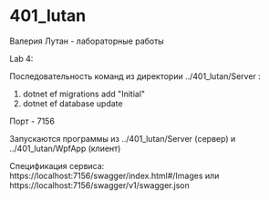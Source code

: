 # 401_lutan
Валерия Лутан - лабораторные работы

Lab 4:

Последовательность команд из директории ../401_lutan/Server :

1. dotnet ef migrations add "Initial"
2. dotnet ef database update

Порт - 7156

Запускаются программы из ../401_lutan/Server (сервер) и ../401_lutan/WpfApp (клиент)

Спецификация сервиса: 
https://localhost:7156/swagger/index.html#/Images
или
https://localhost:7156/swagger/v1/swagger.json
